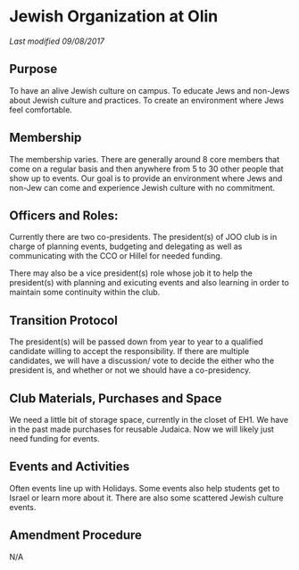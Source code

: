 # Jewish Organization at Olin

*Last modified 09/08/2017*

## Purpose
To have an alive Jewish culture on campus. To educate Jews and non-Jews about Jewish culture and practices. To create an environment where Jews feel comfortable.

## Membership
The membership varies. There are generally around 8 core members that come on a regular basis and then anywhere from 5 to 30 other people that show up to events. Our goal is to provide an environment where Jews and non-Jew can come and experience Jewish culture with no commitment.

## Officers and Roles:
Currently there are two co-presidents. The president(s) of JOO club is in charge of planning events, budgeting and delegating as well as communicating with the CCO or Hillel for needed funding.

There may also be a vice president(s) role whose job it to help the president(s) with planning and exicuting events and also learning in order to maintain some continuity within the club.

## Transition Protocol
The president(s) will be passed down from year to year to a qualified candidate willing to accept the responsibility. If there are multiple candidates, we will have a discussion/ vote to decide the either who the president is, and whether or not we should have a co-presidency.

## Club Materials, Purchases and Space
We need a little bit of storage space, currently in the closet of EH1. We have in the past made purchases for reusable Judaica. Now we will likely just need funding for events.

## Events and Activities
Often events line up with Holidays. Some events also help students get to Israel or learn more about it. There are also some scattered Jewish culture events.

## Amendment Procedure
N/A

